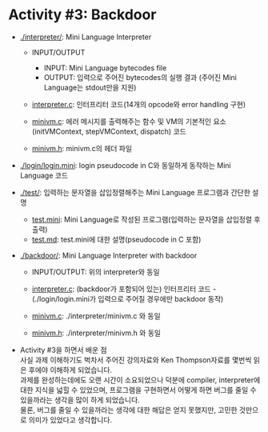 # Activity #3: Backdoor  

* [./interpreter/](./interpreter): Mini Language Interpreter  
  * INPUT/OUTPUT
    * INPUT: Mini Language bytecodes file  
    * OUTPUT: 입력으로 주어진 bytecodes의 실행 결과 (주어진 Mini Language는 stdout만을 지원)  
  
  * [interpreter.c](./interpreter/interpreter.c): 인터프리터 코드(14개의 opcode와 error handling 구현)  
  * [minivm.c](./interpreter/minivm.c): 에러 메시지를 출력해주는 함수 및 VM의 기본적인 요소(initVMContext, stepVMContext, dispatch) 코드  
  * [minivm.h](./interpreter/minivm.h): minivm.c의 헤더 파일  

* [./login/login.mini](./login/login.mini): login pseudocode in C와 동일하게 동작하는 Mini Language 코드  

* [./test/](./test): 입력하는 문자열을 삽입정렬해주는 Mini Language 프로그램과 간단한 설명  
  * [test.mini](./test/test.mini): Mini Language로 작성된 프로그램(입력하는 문자열을 삽입정렬 후 출력)  
  * [test.md](./test/test.md): test.mini에 대한 설명(pseudocode in C 포함)  

* [./backdoor/](./backdoor): Mini Language Interpreter with backdoor  
  * INPUT/OUTPUT: 위의 interpreter와 동일  

  * [interpreter.c](./backdoor/interpreter.c): (backdoor가 포함되어 있는) 인터프리터 코드 - (./login/login.mini가 입력으로 주어질 경우에만 backdoor 동작)  
  * [minivm.c](./backdoor/minivm.c): ./interpreter/minivm.c 와 동일  
  * [minivm.h](./backdoor/minivm.h): ./interpreter/minivm.h 와 동일  

* Activity #3을 하면서 배운 점  
사실 과제 이해하기도 벅차서 주어진 강의자료와 Ken Thompson자료를 몇번씩 읽은 후에야 이해하게 되었습니다.  
과제를 완성하는데에도 오랜 시간이 소요되었으나 덕분에 compiler, interpreter에 대한 지식을 넓힐 수 있었으며, 프로그램을 구현하면서 어떻게 하면 버그를 줄일 수 있을까라는 생각을 많이 하게 되었습니다.  
물론, 버그를 줄일 수 있을까라는 생각에 대한 해답은 얻지 못했지만, 고민한 것만으로 의미가 있었다고 생각합니다.
